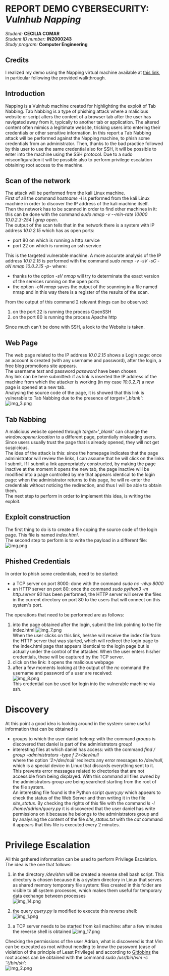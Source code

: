 # REPORT DEMO CYBERSECURITY: *Vulnhub Napping*
*Student:* **CECILIA COMAR**  
*Student ID number:* **IN2000243**  
*Study program:* **Computer Engineering**


## Credits
I realized my demo using the Napping virtual machine available at [this link](https://www.vulnhub.com/entry/napping-101,752/), in particular following the provided walkthrough.
## Introduction
Napping is a Vulnhub machine created for highlighting the exploit of Tab Nabbing.
Tab Nabbing is a type of phishing attack where a malicious website or script alters the content of a browser tab after 
the user has navigated away from it, typically to another tab or application. The altered content often mimics a 
legitimate website, tricking users into entering their credentials or other sensitive information.
In this report a Tab Nabbing attack will be performed against the Napping machine, to phish some credentials from an administrator.
Then, thanks to the bad practice followed by this user to use the same credential also for SSH, it will be possible to 
enter into the machine using the SSH protocol.
Due to a sudo misconfiguration it will be possible also to perform privilege escalation obtaining root access to the machine.

## Scan of the network
The attack will be performed from the kali Linux machine.  
First of all the command *hostname -I* is performed from the kali Linux machine in order to discover the IP address of the kali machine itself.  
Then the network has to be scanned in order to find other machines in it: this can be done with the command *sudo nmap -v --min-rate 10000 10.0.2.3-254 | grep open*.  
The output of the scan tells that in the network there is a system with IP address *10.0.2.15* which has as open ports:
* port 80 on which is running a http service
* port 22 on which is running an ssh service

This is the targeted vulnerable machine.
A more accurate analysis of the IP address *10.0.2.15* is performed with the command *sudo nmap -v -sV -sC -oN nmap 10.0.2.15 -p-* where:
* thanks to the option *-sV* *nmap* will try to determinate the exact version of the services running on the open ports
* the option *-oN nmap* saves the output of the scanning in a file named nmap and in this way there is a register of the results of the scan.

From the output of this command 2 relevant things can be observed:
1. on the port 22 is running the process OpenSSH
2. on the port 80 is running the process Apache http

Since much can't be done with SSH, a look to the Website is taken.

## Web Page
The web page related to the IP address *10.0.2.15* shows a Login page:
once an account is created (with any username and password), after the login, a free blog promotions site appears.  
The username *test* and  password *password* have been chosen.   
Any link can be here submitted: if as link is inserted the IP address of the machine from which the attacker is working (in my case *10.0.2.7*) a new page is opened at a new tab.  
Analysing the source code of the page, it is showed that this link is vulnerable to Tab Nabbing due to the presence of *target='_blank'*:
![img_3.png](img_3.png)

## Tab Nabbing
A malicious website opened through *target='_blank'* can change the *window.opener.location* to a different page, potentially misleading users. 
Since users usually trust the page that is already opened, they will not get suspicious.  
The idea of the attack is this: since the homepage indicates that the page administrator will review the links, 
I can assume that he will click on the links I submit. 
If I submit a link appropriately constructed, by making the page inactive at the moment it opens the 
new tab, the page inactive will be modified into a page controlled by me that appears identical to the login page: 
when the administrator returns to this page, he will re-enter the credentials without noticing the redirection, 
and thus I will be able to obtain them.  
The next step to perform in order to implement this idea, is writing the exploit.

## Exploit construction
The first thing to do is to create a file coping the source code of the login page.  This file is named *index.html*.  
The second step to perform is to write the payload in a different file:  
![img.png](img.png)

## Phished Credentials
In order to phish some credentials, need to be started:
* a TCP server on port 8000: done with the command *sudo nc -nlvp 8000* 
* an HTTP server on port 80:  once the command *sudo python3 -m http.server 80* has been performed, the HTTP server will serve the files in the 
current directory on port 80 to the users that will connect on this system's port.  

The operations that need to be performed are as follows: 
1. into the page obtained after the login, submit the link pointing to the file indez.html
![img_7.png](img_7.png)  
When the user clicks on this link, he/she will receive the index file from the HTTP server that was started, which will 
redirect the login page to the index.html page that appears identical to the login page
but is actually under the control of the attacker. When the user enters his/her credentials, these will be captured by the TCP server.
2. click on the link: it opens the malicious webpage 
3. after a few moments looking at the output of the *nc* command the username and password of a user
are received:  
![img_8.png](img_8.png)  
This credential can be used for login into the vulnerable machine via ssh.

# Discovery
At this point a good idea is looking around in the system: some useful information that can be obtained is
* groups to which the user daniel belong: with the command *groups* is discovered that daniel is part of the administrators group!
* interesting files at which daniel has access: with the command *find / group -administrators -type f 2>/dev/null*  
where the option *'2>/dev/null'* redirects any error messages to */dev/null*, which is 
a special device in Linux that discards everything sent to it. This prevents 
error messages related to directories that are not accessible from being displayed. With
this command all files owned by the administrators group are being searched starting 
from the root of the file system.  
An interesting file found is the Python script *query.py* which appears to check the status of the 
Web Server and then writing it in the file *site_status*.
By checking the rights of this file with the command *ls -l /home/adrian/query.py* it is discovered
that the user daniel has write permissions on it because he belongs to the administrators group
and by analysing the content of the file *site_status.txt* with the *cat* command it appears that this file is executed every 2 minutes.  

# Privilege Escalation
All this gathered information can be used to perform Privilege Escalation. The idea is the 
one that follows:
1. in the directory */dev/shm* will be created a reverse shell bash script. This directory
is chosen because it is a system directory in Linux that serves as shared memory temporary 
file system: files created in this folder are visible to all system processes, which makes
them useful for temporary data exchange between processes  
![img_14.png](img_14.png)  

2. the query *query.py* is modified to execute this reverse shell:  
![img_1.png](img_1.png)
3. a TCP server needs to be started from kali machine: after a few minutes the reverse shell is obtained
![img_17.png](img_17.png)  

Checking the permissions of the user Adrian, what is discovered is that *Vim* can be executed as root without
needing to know the password (case of violation of the principle of Least Privilege) and according to [Gitfobins](https://gtfobins.github.io/gtfobins/vim/) the root access can be obtained with the command *sudo /usr/bin/vim -c ':!/bin/sh'*:  
![img_2.png](img_2.png)

      


